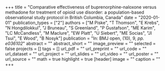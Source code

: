 +++
title = "Comparative effectiveness of buprenorphine-naloxone versus methadone for treatment of opioid use disorder: a population-based observational study protocol in British Columbia, Canada"
date = "2020-01-01"
publication_types = ["2"]
authors = ["M Piske", "T Thomson", "E Krebs", "N Hongdilokkul", "J Bruneau", "S Greenland", "P Gustafson", "ME Karim", "LC McCandless", "M Maclure", "EW Platt", "U Siebert", "ME Socias", "JI Tsui", "E Wood", "B Nosyk"]
publication = "In: BMJ open, (10), 9, _pp. e036102_"
abstract = ""
abstract_short = ""
image_preview = ""
selected = false
projects = []
tags = []
url_pdf = ""
url_preprint = ""
url_code = ""
url_dataset = ""
url_project = ""
url_slides = ""
url_video = ""
url_poster = ""
url_source = ""
math = true
highlight = true
[header]
image = ""
caption = ""
+++
